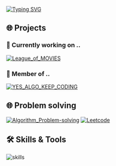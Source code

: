 [![Typing SVG](https://readme-typing-svg.demolab.com/?lines=Hi+there+!;Let+me+introduce...;my+Github+😊&size=30&color=00DDFF)](https://git.io/typing-svg)
## 🌐 Projects
### 💎 Currently working on ..
<a href="https://github.com/kimsj-git/League_of_MOVIES"><img src="https://github-readme-stats.vercel.app/api/pin/?username=kimsj-git&repo=league_of_movies&theme=transparent&title_color=00DDFF&icon_color=00DDFF&" alt="League_of_MOVIES"></a>

### 💎 Member of ..
<a href="https://github.com/kimsj-git/YES_ALGO_KEEP_CODING"><img src="https://github-readme-stats.vercel.app/api/pin/?username=kimsj-git&repo=YES_ALGO_KEEP_CODING&theme=transparent&title_color=00DDFF&icon_color=00DDFF&" alt="YES_ALGO_KEEP_CODING"></a>


## 🌐 Problem solving
<a href="https://github.com/kimsj-git/Algorithm_Problem-solving"><img src="https://github-readme-stats.vercel.app/api/pin/?username=kimsj-git&repo=Algorithm_Problem-solving&theme=transparent&title_color=00DDFF&icon_color=00DDFF&" alt="Algorithm_Problem-solving"></a>
<a href="https://github.com/kimsj-git/Leetcode"><img src="https://github-readme-stats.vercel.app/api/pin/?username=kimsj-git&repo=Leetcode&theme=transparent&title_color=00DDFF&icon_color=00DDFF&" alt="Leetcode"></a>


## 🛠️ Skills & Tools
![skills](https://skillicons.dev/icons?i=python,django,javascript,vuejs,html,css,nodejs,sqlite,git,github,gitlab,vscode,aws,figma&theme=light)
<!--
**kimsj-git/kimsj-git** is a ✨ _special_ ✨ repository because its `README.md` (this file) appears on your GitHub profile.

Here are some ideas to get you started:

- 🔭 I’m currently working on ...
- 🌱 I’m currently learning ...
- 👯 I’m looking to collaborate on ...
- 🤔 I’m looking for help with ...
- 💬 Ask me about ...
- 📫 How to reach me: ...
- 😄 Pronouns: ...
- ⚡ Fun fact: ...
-->

